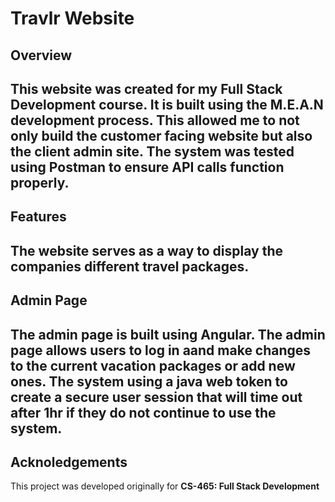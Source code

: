 # Travlr Website

## Overview
This website was created for my Full Stack Development course. It is built using the M.E.A.N development process. This allowed me to not only build the customer facing website but also the client admin site. The system was tested using Postman to ensure API calls function properly.
---

## Features
The website serves as a way to display the companies different travel packages. 
---

## Admin Page
The admin page is built using Angular. The admin page allows users to log in aand make changes to the current vacation packages or add new ones. The system using a java web token to create a secure user session that will time out after 1hr if they do not continue to use the system. 
---
## Acknoledgements
This project was developed originally for **CS-465: Full Stack Development**

